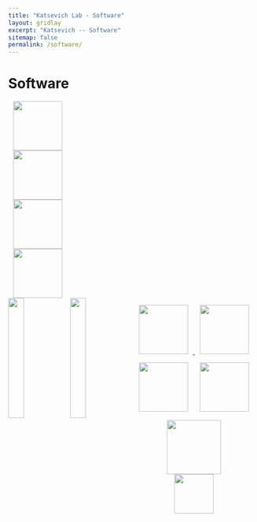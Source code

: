 ```yaml
---
title: "Katsevich Lab - Software"
layout: gridlay
excerpt: "Katsevich -- Software"
sitemap: false
permalink: /software/
---
```


# Software

<div class="row">
  <div class="col-sm-6 clearfix">
    <a href="https://katsevich-lab.github.io/sceptre/">
      <img src="{{ site.url }}{{ site.baseurl }}/images/sceptre-hex-annotated.png" style="width:100px;margin:0px 10px">
    </a> 
  </div>
  <div class="col-sm-6 clearfix">
    <a href="https://katsevich-lab.github.io/sceptre/">
      <img src="{{ site.url }}{{ site.baseurl }}/images/ondisc-hex-annotated.png" style="width:100px;margin:0px 10px">
    </a> 
  </div>
</div>

<div class="row">
  <div class="col-sm-6 clearfix">
    <img src="{{ site.url }}{{ site.baseurl }}/images/sceptre-hex-annotated.png" style="width:100px;margin:0px 10px">
  </div>
  <div class="col-sm-6 clearfix">
    <img src="{{ site.url }}{{ site.baseurl }}/images/sceptre-hex-annotated.png" style="width:100px;margin:0px 10px">
  </div>
</div>

<div class="row">
  <div class="col-sm-6 clearfix">
    <img src="{{ site.url }}{{ site.baseurl }}/images/sceptre-hex-annotated.png" class="img-responsive" width="25%" style="float: left" />
  </div>
  <div class="col-sm-6 clearfix">
    <img src="{{ site.url }}{{ site.baseurl }}/images/sceptre-hex-annotated.png" class="img-responsive" width="25%" style="float: left" />
  </div>
</div>

<p style="text-align:center;">
<a href="https://katsevich-lab.github.io/sceptre/">
<img src="{{ site.url }}{{ site.baseurl }}/images/sceptre-hex-annotated.png" style="width:100px;margin:0px 10px">
</a>  
<a href="https://timothy-barry.github.io/ondisc/">
  <img src="{{ site.url }}{{ site.baseurl }}/images/ondisc-hex-annotated.png" style="width:100px;margin:0px 10px">
</a>  
</p>

<p style="text-align:center;">
  <img src="{{ site.url }}{{ site.baseurl }}/images/sceptre-hex-annotated.png" style="width:100px;margin:0px 10px">
  <img src="{{ site.url }}{{ site.baseurl }}/images/ondisc-hex-annotated.png" style="width:100px;margin:0px 10px">
</p>



<p style="text-align:center;">
  <img src="{{ site.url }}{{ site.baseurl }}/images/logopic/nsf-logo.png" style="height:110px;margin:0px 50px">
  <img src="{{ site.url }}{{ site.baseurl }}/images/logopic/wharton_analytics.png" style="height:80px;margin:0px 50px">
</p>